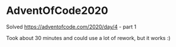 # AdventOfCode2020

Solved https://adventofcode.com/2020/day/4 - part 1

Took about 30 minutes and could use a lot of rework, but it works :)
